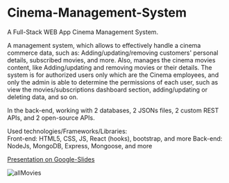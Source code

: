 # Cinema-Management-System

A Full-Stack WEB App Cinema Management System.

A management system, which allows to effectively handle a cinema commerce data, such as:
Adding/updating/removing customers' personal details, subscribed movies, and more.
Also, manages the cinema movies content, like Adding/updating and removing movies or their details.
The system is for authorized users only which are the Cinema employees, and only the admin is able to
determine the permissions of each user, such as view the movies/subscriptions dashboard section,
adding/updating or deleting data, and so on.

In the back-end, working with 2 databases, 2 JSONs files, 2 custom REST APIs, and 2 open-source APIs.

Used technologies/Frameworks/Libraries:  
Front-end: HTML5, CSS, JS, React (hooks), bootstrap, and more
Back-end: NodeJs, MongoDB, Express, Mongoose, and more

[Presentation on Google-Slides](https://drive.google.com/file/d/10fCF1oboT1RstG1yyBy-A_DwEPHRetyr/view?usp=sharing)

![allMovies](https://user-images.githubusercontent.com/104057898/171574019-f207338b-cd99-4867-bb2e-49e1a2debfdb.png)

